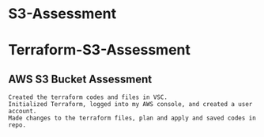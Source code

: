 # S3-Assessment
# Terraform-S3-Assessment

**AWS S3 Bucket Assessment**
-------------
    Created the terraform codes and files in VSC.
    Initialized Terraform, logged into my AWS console, and created a user account.
    Made changes to the terraform files, plan and apply and saved codes in repo.
